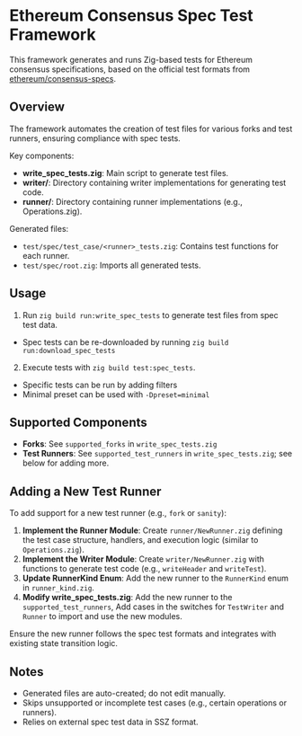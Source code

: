 # Ethereum Consensus Spec Test Framework

This framework generates and runs Zig-based tests for Ethereum consensus specifications, based on the official test formats from [ethereum/consensus-specs](https://github.com/ethereum/consensus-specs/tree/master/tests/formats).

## Overview

The framework automates the creation of test files for various forks and test runners, ensuring compliance with spec tests.

Key components:
- **write_spec_tests.zig**: Main script to generate test files.
- **writer/**: Directory containing writer implementations for generating test code.
- **runner/**: Directory containing runner implementations (e.g., Operations.zig).

Generated files:
- `test/spec/test_case/<runner>_tests.zig`: Contains test functions for each runner.
- `test/spec/root.zig`: Imports all generated tests.

## Usage

1. Run `zig build run:write_spec_tests` to generate test files from spec test data.
  - Spec tests can be re-downloaded by running `zig build run:download_spec_tests`
2. Execute tests with `zig build test:spec_tests`.
  - Specific tests can be run by adding filters
  - Minimal preset can be used with `-Dpreset=minimal`

## Supported Components

- **Forks**: See `supported_forks` in `write_spec_tests.zig`
- **Test Runners**: See `supported_test_runners` in `write_spec_tests.zig`; see below for adding more.

## Adding a New Test Runner

To add support for a new test runner (e.g., `fork` or `sanity`):

1. **Implement the Runner Module**: Create `runner/NewRunner.zig` defining the test case structure, handlers, and execution logic (similar to `Operations.zig`).
2. **Implement the Writer Module**: Create `writer/NewRunner.zig` with functions to generate test code (e.g., `writeHeader` and `writeTest`).
3. **Update RunnerKind Enum**: Add the new runner to the `RunnerKind` enum in `runner_kind.zig`.
4. **Modify write_spec_tests.zig**: Add the new runner to the `supported_test_runners`, Add cases in the switches for `TestWriter` and `Runner` to import and use the new modules.

Ensure the new runner follows the spec test formats and integrates with existing state transition logic.

## Notes

- Generated files are auto-created; do not edit manually.
- Skips unsupported or incomplete test cases (e.g., certain operations or runners).
- Relies on external spec test data in SSZ format.
